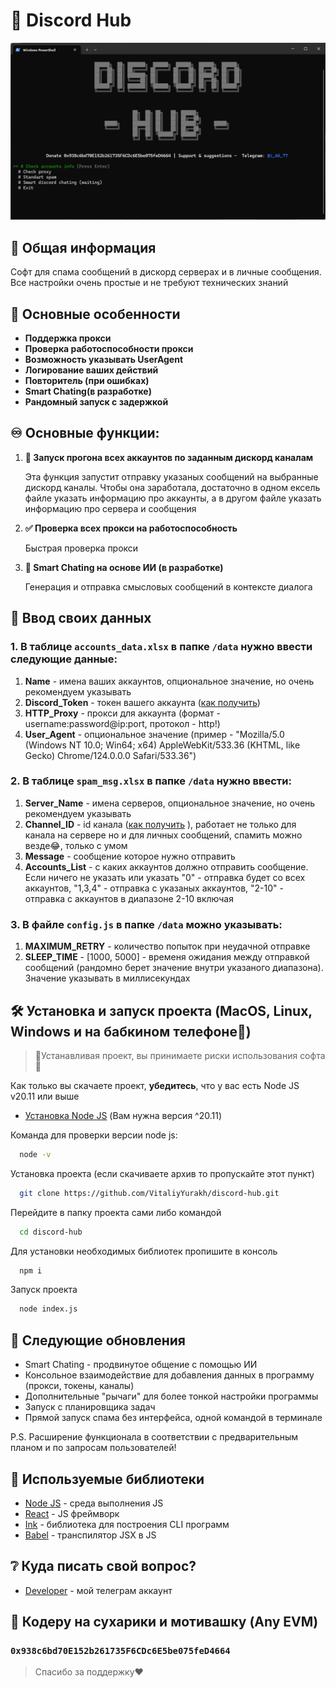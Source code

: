 
# 🤖 Discord Hub

![Иллюстрация к проекту](https://github.com/VitaliyYurakh/discord-hub/raw/main/img/image_2024-05-09_23-15-45.png)

## 🏁 Общая информация

Софт для спама сообщений в дискорд серверах и в личные сообщения. Все настройки очень простые и не требуют технических знаний

## 📌 Основные особенности

* **Поддержка прокси**
* **Проверка работоспособности прокси**
* **Возможность указывать UserAgent**
* **Логирование ваших действий**
* **Повторитель (при ошибках)**
* **Smart Chating(в разработке)**
* **Рандомный запуск с задержкой**

## ♾️ Основные функции:

1. **🚀 Запуск прогона всех аккаунтов по заданным дискорд каналам**

    Эта функция запустит отправку указаных сообщений на выбранные дискорд каналы. Чтобы она заработала, достаточно в одном ексель файле указать информацию про аккаунты, а в другом файле указать информацию про сервера и сообщения

2. **✅ Проверка всех прокси на работоспособность**

    Быстрая проверка прокси

3. **🧠 Smart Chating на основе ИИ (в разработке)**

    Генерация и отправка смысловых сообщений в контексте диалога

## 📄 Ввод своих данных

### 1. В таблице `accounts_data.xlsx` в папке `/data` нужно ввести следующие данные: 
   1. **Name** - имена ваших аккаунтов, опциональное значение, но очень рекомендуем указывать
   2. **Discord_Token** - токен вашего аккаунта ([как получить](https://youtu.be/b2Y8-Z3Wtjo?si=B5M2nzwQJ-kyRrRn))
   3. **HTTP_Proxy** - прокси для аккаунта (формат - username:password@ip:port, протокол - http!)
   4. **User_Agent** - опциональное значение (пример - "Mozilla/5.0 (Windows NT 10.0; Win64; x64) AppleWebKit/533.36 (KHTML, like Gecko) Chrome/124.0.0.0 Safari/533.36")

### 2. В таблице `spam_msg.xlsx` в папке `/data` нужно ввести:
   1. **Server_Name** - имена серверов, опциональное значение, но очень рекомендуем указывать
   2. **Channel_ID** - id канала ([как получить](https://www.youtube.com/watch?v=tJVtH05IGsU) ), работает не только для канала на сервере но и для личных сообщений, спамить можно везде😂, только с умом
   3. **Message** - сообщение которое нужно отправить
   4. **Accounts_List** - с каких аккаунтов должно отправить сообщение. Если ничего не указать или указать "0" - отправка будет со всех аккаунтов, "1,3,4" - отправка с указаных аккаунтов, "2-10" - отправка с аккаунтов в диапазоне 2-10 включая 
### 3. В файле `config.js` в папке `/data` можно указывать:
   1. **MAXIMUM_RETRY** - количество попыток при неудачной отправке
   2. **SLEEP_TIME** - [1000, 5000] - временя ожидания между отправкой сообщений (рандомно берет значение внутри указаного диапазона). Значение указывать в миллисекундах

## 🛠️ Установка и запуск проекта (MacOS, Linux, Windows и на бабкином телефоне👵)

> 🚧Устанавливая проект, вы принимаете риски использования софта🚧

Как только вы скачаете проект, **убедитесь**, что у вас есть Node JS v20.11 или выше

 - [Установка Node JS](https://nodejs.org/en/download/package-manager/) (Вам нужна версия ^20.11)

Команда для проверки версии node js:

```bash
  node -v
```

Установка проекта (если скачиваете архив то пропускайте этот пункт)

```bash
  git clone https://github.com/VitaliyYurakh/discord-hub.git
```

Перейдите в папку проекта сами либо командой

```bash
  cd discord-hub
```

Для установки необходимых библиотек пропишите в консоль

```bash
  npm i
```

Запуск проекта

```bash
  node index.js
```


## 📜 Следующие обновления

 - Smart Chating - продвинутое общение с помощью ИИ
 - Консольное взаимодействие для добавления данных в программу (прокси, токены, каналы)
 - Дополнительные "рычаги" для более тонкой настройки программы 
 - Запуск с планировщика задач
 - Прямой запуск спама без интерфейса, одной командой в терминале

 P.S. Расширение функционала в соответствии с предварительным планом и по запросам пользователей!

## 📕 Используемые библиотеки

  - [Node JS](https://nodejs.org/en) - среда выполнения JS
  - [React](https://react.dev/) - JS фреймворк
  - [Ink](https://www.npmjs.com/package/ink) - библиотека для построения CLI программ
  - [Babel](https://babeljs.io/) - транспилятор JSX в JS

## ❔ Куда писать свой вопрос?

- [Developer](https://t.me/i_66_77) - мой телеграм аккаунт

## 🦴 Кодеру на сухарики и мотивашку (Any EVM)

### `0x938c6bd70E152b261735F6CDc6E5be075feD4664`
> Спасибо за поддержку❤️
